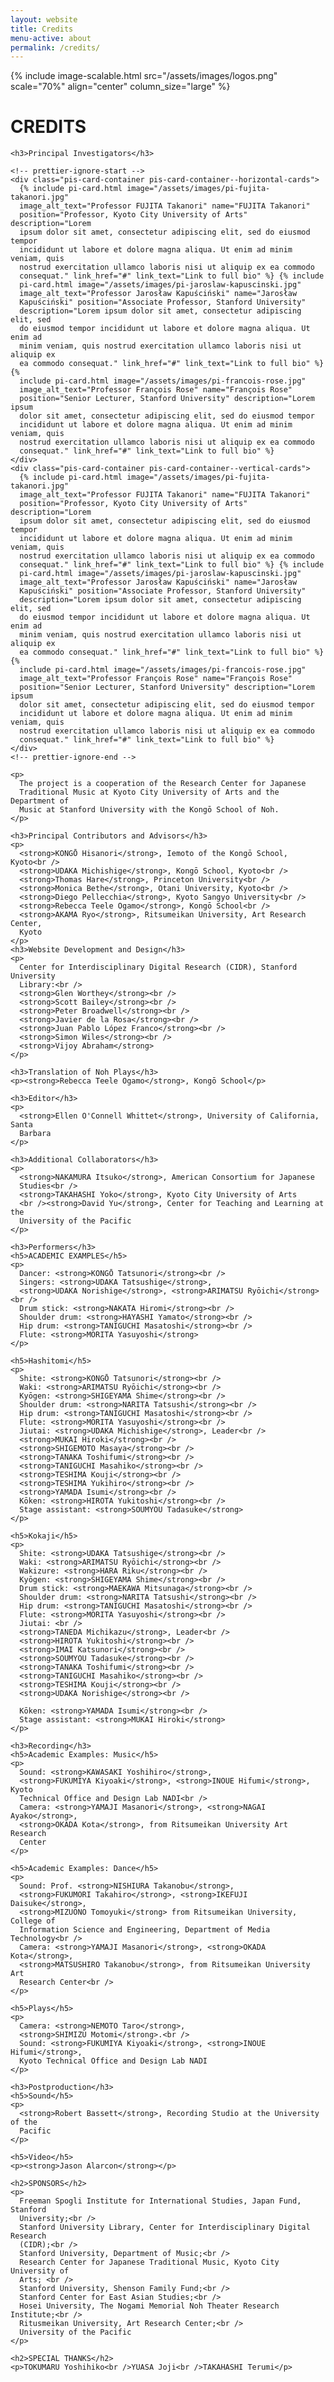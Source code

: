```yaml
---
layout: website
title: Credits
menu-active: about
permalink: /credits/
---
```


<main class="page-content">
  <div class="wrapper">
    {% include image-scalable.html src="/assets/images/logos.png" scale="70%"
    align="center" column_size="large" %}
    <h1>CREDITS</h1>

    <h3>Principal Investigators</h3>

    <!-- prettier-ignore-start -->
    <div class="pis-card-container pis-card-container--horizontal-cards">
      {% include pi-card.html image="/assets/images/pi-fujita-takanori.jpg"
      image_alt_text="Professor FUJITA Takanori" name="FUJITA Takanori"
      position="Professor, Kyoto City University of Arts" description="Lorem
      ipsum dolor sit amet, consectetur adipiscing elit, sed do eiusmod tempor
      incididunt ut labore et dolore magna aliqua. Ut enim ad minim veniam, quis
      nostrud exercitation ullamco laboris nisi ut aliquip ex ea commodo
      consequat." link_href="#" link_text="Link to full bio" %} {% include
      pi-card.html image="/assets/images/pi-jaroslaw-kapuscinski.jpg"
      image_alt_text="Professor Jarosław Kapuściński" name="Jarosław
      Kapuściński" position="Associate Professor, Stanford University"
      description="Lorem ipsum dolor sit amet, consectetur adipiscing elit, sed
      do eiusmod tempor incididunt ut labore et dolore magna aliqua. Ut enim ad
      minim veniam, quis nostrud exercitation ullamco laboris nisi ut aliquip ex
      ea commodo consequat." link_href="#" link_text="Link to full bio" %} {%
      include pi-card.html image="/assets/images/pi-francois-rose.jpg"
      image_alt_text="Professor François Rose" name="François Rose"
      position="Senior Lecturer, Stanford University" description="Lorem ipsum
      dolor sit amet, consectetur adipiscing elit, sed do eiusmod tempor
      incididunt ut labore et dolore magna aliqua. Ut enim ad minim veniam, quis
      nostrud exercitation ullamco laboris nisi ut aliquip ex ea commodo
      consequat." link_href="#" link_text="Link to full bio" %}
    </div>
    <div class="pis-card-container pis-card-container--vertical-cards">
      {% include pi-card.html image="/assets/images/pi-fujita-takanori.jpg"
      image_alt_text="Professor FUJITA Takanori" name="FUJITA Takanori"
      position="Professor, Kyoto City University of Arts" description="Lorem
      ipsum dolor sit amet, consectetur adipiscing elit, sed do eiusmod tempor
      incididunt ut labore et dolore magna aliqua. Ut enim ad minim veniam, quis
      nostrud exercitation ullamco laboris nisi ut aliquip ex ea commodo
      consequat." link_href="#" link_text="Link to full bio" %} {% include
      pi-card.html image="/assets/images/pi-jaroslaw-kapuscinski.jpg"
      image_alt_text="Professor Jarosław Kapuściński" name="Jarosław
      Kapuściński" position="Associate Professor, Stanford University"
      description="Lorem ipsum dolor sit amet, consectetur adipiscing elit, sed
      do eiusmod tempor incididunt ut labore et dolore magna aliqua. Ut enim ad
      minim veniam, quis nostrud exercitation ullamco laboris nisi ut aliquip ex
      ea commodo consequat." link_href="#" link_text="Link to full bio" %} {%
      include pi-card.html image="/assets/images/pi-francois-rose.jpg"
      image_alt_text="Professor François Rose" name="François Rose"
      position="Senior Lecturer, Stanford University" description="Lorem ipsum
      dolor sit amet, consectetur adipiscing elit, sed do eiusmod tempor
      incididunt ut labore et dolore magna aliqua. Ut enim ad minim veniam, quis
      nostrud exercitation ullamco laboris nisi ut aliquip ex ea commodo
      consequat." link_href="#" link_text="Link to full bio" %}
    </div>
    <!-- prettier-ignore-end -->

    <p>
      The project is a cooperation of the Research Center for Japanese
      Traditional Music at Kyoto City University of Arts and the Department of
      Music at Stanford University with the Kongō School of Noh.
    </p>

    <h3>Principal Contributors and Advisors</h3>
    <p>
      <strong>KONGŌ Hisanori</strong>, Iemoto of the Kongō School, Kyoto<br />
      <strong>UDAKA Michishige</strong>, Kongō School, Kyoto<br />
      <strong>Thomas Hare</strong>, Princeton University<br />
      <strong>Monica Bethe</strong>, Otani University, Kyoto<br />
      <strong>Diego Pellecchia</strong>, Kyoto Sangyo University<br />
      <strong>Rebecca Teele Ogamo</strong>, Kongō School<br />
      <strong>AKAMA Ryo</strong>, Ritsumeikan University, Art Research Center,
      Kyoto
    </p>
    <h3>Website Development and Design</h3>
    <p>
      Center for Interdisciplinary Digital Research (CIDR), Stanford University
      Library:<br />
      <strong>Glen Worthey</strong><br />
      <strong>Scott Bailey</strong><br />
      <strong>Peter Broadwell</strong><br />
      <strong>Javier de la Rosa</strong><br />
      <strong>Juan Pablo López Franco</strong><br />
      <strong>Simon Wiles</strong><br />
      <strong>Vijoy Abraham</strong>
    </p>

    <h3>Translation of Noh Plays</h3>
    <p><strong>Rebecca Teele Ogamo</strong>, Kongō School</p>

    <h3>Editor</h3>
    <p>
      <strong>Ellen O'Connell Whittet</strong>, University of California, Santa
      Barbara
    </p>

    <h3>Additional Collaborators</h3>
    <p>
      <strong>NAKAMURA Itsuko</strong>, American Consortium for Japanese
      Studies<br />
      <strong>TAKAHASHI Yoko</strong>, Kyoto City University of Arts
      <br /><strong>David Yu</strong>, Center for Teaching and Learning at the
      University of the Pacific
    </p>

    <h3>Performers</h3>
    <h5>ACADEMIC EXAMPLES</h5>
    <p>
      Dancer: <strong>KONGŌ Tatsunori</strong><br />
      Singers: <strong>UDAKA Tatsushige</strong>,
      <strong>UDAKA Norishige</strong>, <strong>ARIMATSU Ryōichi</strong><br />
      Drum stick: <strong>NAKATA Hiromi</strong><br />
      Shoulder drum: <strong>HAYASHI Yamato</strong><br />
      Hip drum: <strong>TANIGUCHI Masatoshi</strong><br />
      Flute: <strong>MORITA Yasuyoshi</strong>
    </p>

    <h5>Hashitomi</h5>
    <p>
      Shite: <strong>KONGŌ Tatsunori</strong><br />
      Waki: <strong>ARIMATSU Ryōichi</strong><br />
      Kyōgen: <strong>SHIGEYAMA Shime</strong><br />
      Shoulder drum: <strong>NARITA Tatsushi</strong><br />
      Hip drum: <strong>TANIGUCHI Masatoshi</strong><br />
      Flute: <strong>MORITA Yasuyoshi</strong><br />
      Jiutai: <strong>UDAKA Michishige</strong>, Leader<br />
      <strong>MUKAI Hiroki</strong><br />
      <strong>SHIGEMOTO Masaya</strong><br />
      <strong>TANAKA Toshifumi</strong><br />
      <strong>TANIGUCHI Masahiko</strong><br />
      <strong>TESHIMA Kouji</strong><br />
      <strong>TESHIMA Yukihiro</strong><br />
      <strong>YAMADA Isumi</strong><br />
      Kōken: <strong>HIROTA Yukitoshi</strong><br />
      Stage assistant: <strong>SOUMYOU Tadasuke</strong>
    </p>

    <h5>Kokaji</h5>
    <p>
      Shite: <strong>UDAKA Tatsushige</strong><br />
      Waki: <strong>ARIMATSU Ryōichi</strong><br />
      Wakizure: <strong>HARA Riku</strong><br />
      Kyōgen: <strong>SHIGEYAMA Shime</strong><br />
      Drum stick: <strong>MAEKAWA Mitsunaga</strong><br />
      Shoulder drum: <strong>NARITA Tatsushi</strong><br />
      Hip drum: <strong>TANIGUCHI Masatoshi</strong><br />
      Flute: <strong>MORITA Yasuyoshi</strong><br />
      Jiutai: <br />
      <strong>TANEDA Michikazu</strong>, Leader<br />
      <strong>HIROTA Yukitoshi</strong><br />
      <strong>IMAI Katsunori</strong><br />
      <strong>SOUMYOU Tadasuke</strong><br />
      <strong>TANAKA Toshifumi</strong><br />
      <strong>TANIGUCHI Masahiko</strong><br />
      <strong>TESHIMA Kouji</strong><br />
      <strong>UDAKA Norishige</strong><br />

      Kōken: <strong>YAMADA Isumi</strong><br />
      Stage assistant: <strong>MUKAI Hiroki</strong>
    </p>

    <h3>Recording</h3>
    <h5>Academic Examples: Music</h5>
    <p>
      Sound: <strong>KAWASAKI Yoshihiro</strong>,
      <strong>FUKUMIYA Kiyoaki</strong>, <strong>INOUE Hifumi</strong>, Kyoto
      Technical Office and Design Lab NADI<br />
      Camera: <strong>YAMAJI Masanori</strong>, <strong>NAGAI Ayako</strong>,
      <strong>OKADA Kota</strong>, from Ritsumeikan University Art Research
      Center
    </p>

    <h5>Academic Examples: Dance</h5>
    <p>
      Sound: Prof. <strong>NISHIURA Takanobu</strong>,
      <strong>FUKUMORI Takahiro</strong>, <strong>IKEFUJI Daisuke</strong>,
      <strong>MIZUONO Tomoyuki</strong> from Ritsumeikan University, College of
      Information Science and Engineering, Department of Media Technology<br />
      Camera: <strong>YAMAJI Masanori</strong>, <strong>OKADA Kota</strong>,
      <strong>MATSUSHIRO Takanobu</strong>, from Ritsumeikan University Art
      Research Center<br />
    </p>

    <h5>Plays</h5>
    <p>
      Camera: <strong>NEMOTO Taro</strong>,
      <strong>SHIMIZU Motomi</strong>.<br />
      Sound: <strong>FUKUMIYA Kiyoaki</strong>, <strong>INOUE Hifumi</strong>,
      Kyoto Technical Office and Design Lab NADI
    </p>

    <h3>Postproduction</h3>
    <h5>Sound</h5>
    <p>
      <strong>Robert Bassett</strong>, Recording Studio at the University of the
      Pacific
    </p>

    <h5>Video</h5>
    <p><strong>Jason Alarcon</strong></p>

    <h2>SPONSORS</h2>
    <p>
      Freeman Spogli Institute for International Studies, Japan Fund, Stanford
      University;<br />
      Stanford University Library, Center for Interdisciplinary Digital Research
      (CIDR);<br />
      Stanford University, Department of Music;<br />
      Research Center for Japanese Traditional Music, Kyoto City University of
      Arts; <br />
      Stanford University, Shenson Family Fund;<br />
      Stanford Center for East Asian Studies;<br />
      Hosei University, The Nogami Memorial Noh Theater Research Institute;<br />
      Ritusmeikan University, Art Research Center;<br />
      University of the Pacific
    </p>

    <h2>SPECIAL THANKS</h2>
    <p>TOKUMARU Yoshihiko<br />YUASA Joji<br />TAKAHASHI Terumi</p>
  </div>
</main>
